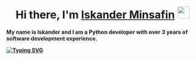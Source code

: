 <h1 align="center">Hi there, I'm <a href="https://daniilshat.ru/" target="_blank">Iskander Minsafin</a> 
<img src="https://github.com/blackcater/blackcater/raw/main/images/Hi.gif" height="32"/></h1>
<h4 align="left">My name is Iskander and I am a Python developer with over 3 years of software development experience.

[![Typing SVG](https://readme-typing-svg.herokuapp.com?font=Fira+Code&pause=1000&center=%D0%9B%D0%9E%D0%96%D0%AC&vCenter=%D0%9B%D0%9E%D0%96%D0%AC&repeat=%D0%B8%D1%81%D1%82%D0%B8%D0%BD%D0%BD%D1%8B%D0%B9&random=%D0%9B%D0%9E%D0%96%D0%AC&width=435&lines=My+experience+includes%3A+Proficiency+in+Python%2C+as+well+as+key+libraries+and+frameworks+such+as+Django%2C+Flask%2C+FastAPI%2C+Celery%2C+Pygame%2C+PyQt5%2FPyQt6%2C+Playwright%2C+Puppeteer%2C+TensorFlow%2C+Redis+and+others.+Experience+working+with+databases+such+as+PostgreSQL%2C+MySQL+and+ORM+systems+(SQLAlchemy%2C+Django+ORM))](https://git.io/typing-svg)
